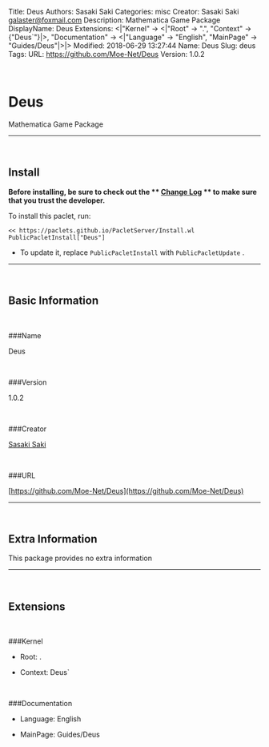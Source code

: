 Title: Deus
Authors: Sasaki Saki
Categories: misc
Creator: Sasaki Saki <galaster@foxmail.com>
Description: Mathematica Game Package
DisplayName: Deus
Extensions: <|"Kernel" -> <|"Root" -> ".", "Context" -> {"Deus`"}|>, "Documentation" -> <|"Language" -> "English", "MainPage" -> "Guides/Deus"|>|>
Modified: 2018-06-29 13:27:44
Name: Deus
Slug: deus
Tags: 
URL: https://github.com/Moe-Net/Deus
Version: 1.0.2

<a id="deus" class="Section" style="width:0;height:0;margin:0;padding:0;">&zwnj;</a>

# Deus

Mathematica Game Package

---

<a id="install" class="Subsection" style="width:0;height:0;margin:0;padding:0;">&zwnj;</a>

## Install

**Before installing, be sure to check out the ** **[Change Log](https://paclets.github.io/PacletServer/pages/log.html)** ** to make sure that you trust the developer.**

To install this paclet, run:

    << https://paclets.github.io/PacletServer/Install.wl
    PublicPacletInstall["Deus"]

*  To update it, replace  `PublicPacletInstall` with  `PublicPacletUpdate` . 

---

<a id="basicinformation" class="Subsection" style="width:0;height:0;margin:0;padding:0;">&zwnj;</a>

## Basic Information

<a id="name" class="Subsubsection" style="width:0;height:0;margin:0;padding:0;">&zwnj;</a>

###Name

Deus

<a id="version" class="Subsubsection" style="width:0;height:0;margin:0;padding:0;">&zwnj;</a>

###Version

1.0.2

<a id="creator" class="Subsubsection" style="width:0;height:0;margin:0;padding:0;">&zwnj;</a>

###Creator

[Sasaki Saki](mailto:galaster@foxmail.com)

<a id="url" class="Subsubsection" style="width:0;height:0;margin:0;padding:0;">&zwnj;</a>

###URL

[https://github.com/Moe-Net/Deus](https://github.com/Moe-Net/Deus)

---

<a id="extrainformation" class="Subsection" style="width:0;height:0;margin:0;padding:0;">&zwnj;</a>

## Extra Information

This package provides no extra information

---

<a id="extensions" class="Subsection" style="width:0;height:0;margin:0;padding:0;">&zwnj;</a>

## Extensions

<a id="kernel" class="Subsubsection" style="width:0;height:0;margin:0;padding:0;">&zwnj;</a>

###Kernel

*  Root: .

*  Context: Deus`

<a id="documentation" class="Subsubsection" style="width:0;height:0;margin:0;padding:0;">&zwnj;</a>

###Documentation

*  Language: English

*  MainPage: Guides/Deus